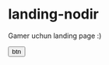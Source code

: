 # landing-nodir
Gamer uchun landing page :)

<button href="https://img.shields.io/github/license/abdugafforovs/landing-nodir" >btn</button>
